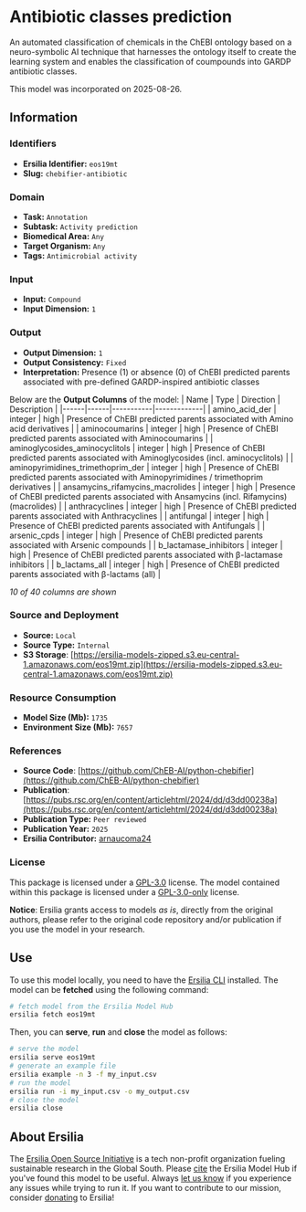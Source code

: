 # Antibiotic classes prediction

An automated classification of chemicals in the ChEBI ontology based on a neuro-symbolic AI technique that harnesses the ontology itself to create the learning system and enables the classification of coumpounds into GARDP antibiotic classes.

This model was incorporated on 2025-08-26.


## Information
### Identifiers
- **Ersilia Identifier:** `eos19mt`
- **Slug:** `chebifier-antibiotic`

### Domain
- **Task:** `Annotation`
- **Subtask:** `Activity prediction`
- **Biomedical Area:** `Any`
- **Target Organism:** `Any`
- **Tags:** `Antimicrobial activity`

### Input
- **Input:** `Compound`
- **Input Dimension:** `1`

### Output
- **Output Dimension:** `1`
- **Output Consistency:** `Fixed`
- **Interpretation:** Presence (1) or absence (0) of ChEBI predicted parents associated with pre-defined GARDP-inspired antibiotic classes

Below are the **Output Columns** of the model:
| Name | Type | Direction | Description |
|------|------|-----------|-------------|
| amino_acid_der | integer | high | Presence of ChEBI predicted parents associated with Amino acid derivatives |
| aminocoumarins | integer | high | Presence of ChEBI predicted parents associated with Aminocoumarins |
| aminoglycosides_aminocyclitols | integer | high | Presence of ChEBI predicted parents associated with Aminoglycosides (incl. aminocyclitols) |
| aminopyrimidines_trimethoprim_der | integer | high | Presence of ChEBI predicted parents associated with Aminopyrimidines / trimethoprim derivatives |
| ansamycins_rifamycins_macrolides | integer | high | Presence of ChEBI predicted parents associated with Ansamycins (incl. Rifamycins) (macrolides) |
| anthracyclines | integer | high | Presence of ChEBI predicted parents associated with Anthracyclines |
| antifungal | integer | high | Presence of ChEBI predicted parents associated with Antifungals |
| arsenic_cpds | integer | high | Presence of ChEBI predicted parents associated with Arsenic compounds |
| b_lactamase_inhibitors | integer | high | Presence of ChEBI predicted parents associated with β-lactamase inhibitors |
| b_lactams_all | integer | high | Presence of ChEBI predicted parents associated with β-lactams (all) |

_10 of 40 columns are shown_
### Source and Deployment
- **Source:** `Local`
- **Source Type:** `Internal`
- **S3 Storage**: [https://ersilia-models-zipped.s3.eu-central-1.amazonaws.com/eos19mt.zip](https://ersilia-models-zipped.s3.eu-central-1.amazonaws.com/eos19mt.zip)

### Resource Consumption
- **Model Size (Mb):** `1735`
- **Environment Size (Mb):** `7657`


### References
- **Source Code**: [https://github.com/ChEB-AI/python-chebifier](https://github.com/ChEB-AI/python-chebifier)
- **Publication**: [https://pubs.rsc.org/en/content/articlehtml/2024/dd/d3dd00238a](https://pubs.rsc.org/en/content/articlehtml/2024/dd/d3dd00238a)
- **Publication Type:** `Peer reviewed`
- **Publication Year:** `2025`
- **Ersilia Contributor:** [arnaucoma24](https://github.com/arnaucoma24)

### License
This package is licensed under a [GPL-3.0](https://github.com/ersilia-os/ersilia/blob/master/LICENSE) license. The model contained within this package is licensed under a [GPL-3.0-only](LICENSE) license.

**Notice**: Ersilia grants access to models _as is_, directly from the original authors, please refer to the original code repository and/or publication if you use the model in your research.


## Use
To use this model locally, you need to have the [Ersilia CLI](https://github.com/ersilia-os/ersilia) installed.
The model can be **fetched** using the following command:
```bash
# fetch model from the Ersilia Model Hub
ersilia fetch eos19mt
```
Then, you can **serve**, **run** and **close** the model as follows:
```bash
# serve the model
ersilia serve eos19mt
# generate an example file
ersilia example -n 3 -f my_input.csv
# run the model
ersilia run -i my_input.csv -o my_output.csv
# close the model
ersilia close
```

## About Ersilia
The [Ersilia Open Source Initiative](https://ersilia.io) is a tech non-profit organization fueling sustainable research in the Global South.
Please [cite](https://github.com/ersilia-os/ersilia/blob/master/CITATION.cff) the Ersilia Model Hub if you've found this model to be useful. Always [let us know](https://github.com/ersilia-os/ersilia/issues) if you experience any issues while trying to run it.
If you want to contribute to our mission, consider [donating](https://www.ersilia.io/donate) to Ersilia!
